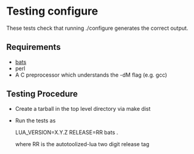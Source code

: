 Testing configure
=================

These tests check that running ./configure generates the correct
output.

Requirements
------------

* [bats](https://github.com/sstephenson/bats)
* perl
* A C preprocessor which understands the -dM flag (e.g. gcc)


Testing Procedure
-----------------

* Create a tarball in the top level directory via
   make dist

* Run the tests as

  LUA_VERSION=X.Y.Z RELEASE=RR bats .

  where RR is the autotoolized-lua two digit release tag
